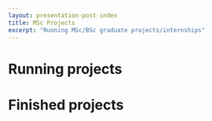 ```yaml
---
layout: presentation-post-index
title: MSc Projects
excerpt: "Running MSc/BSc graduate projects/internships"
---
```


# Running projects


# Finished projects



